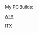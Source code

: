<!DOCTYPE html>
<html>
  <head>
  </head>
  <body>
    <p>My PC Builds:</p>
    <p><a href="./resources/ATX.md">ATX</a></p>
    <p><a href="./resources/ITX.md">ITX</a></p>
  </body>
</html>


